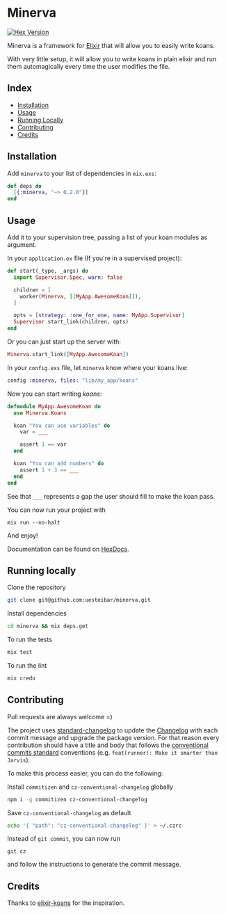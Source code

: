 # Minerva

[![Hex Version](https://img.shields.io/hexpm/v/minerva.svg)](https://hex.pm/packages/minerva)

Minerva is a framework for [Elixir](http://elixir-lang.org/) that will allow you to easily write koans.

With very little setup, it will allow you to write koans in plain elixir and run them automagically every time the user modifies the file.

## Index

- [Installation](#installation)
- [Usage](#usage)
- [Running Locally](#running-locally)
- [Contributing](#contributing)
- [Credits](#credits)

## Installation

Add `minerva` to your list of dependencies in `mix.exs`:

```elixir
def deps do
  [{:minerva, "~> 0.2.0"}]
end
```

## Usage

Add it to your supervision tree, passing a list of your koan modules as argument.

In your `application.ex` file (If you're in a supervised project):
```elixir
def start(_type, _args) do
  import Supervisor.Spec, warn: false

  children = [
    worker(Minerva, [[MyApp.AwesomeKoan]]),
  ]

  opts = [strategy: :one_for_one, name: MyApp.Supervisor]
  Supervisor.start_link(children, opts)
end
```

Or you can just start up the server with:
```elixir
Minerva.start_link([MyApp.AwesomeKoan])
```

In your `config.exs` file, let `minerva` know where your koans live:
```elixir
config :minerva, files: "lib/my_app/koans"
```

Now you can start writing *koans*:
```elixir
defmodule MyApp.AwesomeKoan do
  use Minerva.Koans

  koan "You can use variables" do
    var = ___

    assert 1 == var
  end

  koan "You can add numbers" do
    assert 1 + 3 == ___
  end
end
```

See that `___` represents a gap the user should fill to make the koan pass.

You can now run your project with
```
mix run --no-halt
```

And enjoy!

Documentation can be found on [HexDocs](https://hexdocs.pm/minerva).

## Running locally

Clone the repository
```bash
git clone git@github.com:uesteibar/minerva.git
```

Install dependencies
```bash
cd minerva && mix deps.get
```

To run the tests
```bash
mix test
```

To run the lint
```elixir
mix credo
```

## Contributing

Pull requests are always welcome =)

The project uses [standard-changelog](https://github.com/conventional-changelog/conventional-changelog) to update the [Changelog](https://github.com/uesteibar/minerva/blob/master/CHANGELOG.md) with each commit message and upgrade the package version.
For that reason every contribution should have a title and body that follows the [conventional commits standard](https://conventionalcommits.org/) conventions (e.g. `feat(runner): Make it smarter than Jarvis`).

To make this process easier, you can do the following:

Install `commitizen` and `cz-conventional-changelog` globally
```bash
npm i -g commitizen cz-conventional-changelog
```

Save `cz-conventional-changelog` as default
```bash
echo '{ "path": "cz-conventional-changelog" }' > ~/.czrc
```

Instead of `git commit`, you can now run
```
git cz
```
and follow the instructions to generate the commit message.

## Credits

Thanks to [elixir-koans](https://github.com/elixirkoans/elixir-koans) for the inspiration.
